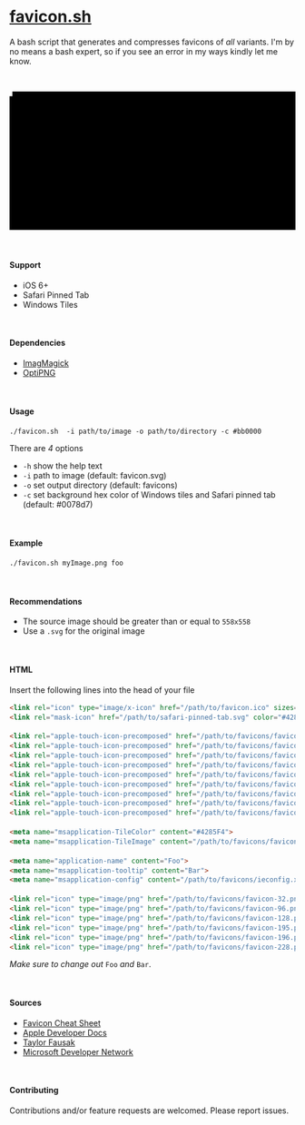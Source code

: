 # [favicon.sh](https://github.com/egladman/favicon.sh)
A bash script that generates and compresses favicons of *all* variants. I'm by
no means a bash expert, so if you see an error in my ways kindly let me know.

<br>

![favicon.sh](terminal.gif "favicon.sh")

<br>

#### Support
- iOS 6+
- Safari Pinned Tab
- Windows Tiles

<br>

#### Dependencies
- [ImagMagick](https://www.imagemagick.org)
- [OptiPNG](http://optipng.sourceforge.net/)

<br>

#### Usage
```
./favicon.sh  -i path/to/image -o path/to/directory -c #bb0000
```

There are *4* options
- `-h`  show the help text
- `-i`  path to image (default: favicon.svg)
- `-o`  set output directory (default: favicons)
- `-c`  set background hex color of Windows tiles and Safari pinned tab (default: #0078d7)

<br>

#### Example
```bash
./favicon.sh myImage.png foo
```

<br>

#### Recommendations
- The source image should be greater than or equal to `558x558`
- Use a `.svg` for the original image

<br>

#### HTML
Insert the following lines into the head of your file

```html
<link rel="icon" type="image/x-icon" href="/path/to/favicon.ico" sizes="16x16 24x24 32x32 48x48 64x64">
<link rel="mask-icon" href="/path/to/safari-pinned-tab.svg" color="#4285F4">

<link rel="apple-touch-icon-precomposed" href="/path/to/favicons/favicon-57.png" sizes="57x57">
<link rel="apple-touch-icon-precomposed" href="/path/to/favicons/favicon-60.png" sizes="60x60">
<link rel="apple-touch-icon-precomposed" href="/path/to/favicons/favicon-72.png" sizes="72x72">
<link rel="apple-touch-icon-precomposed" href="/path/to/favicons/favicon-76.png" sizes="76x76">
<link rel="apple-touch-icon-precomposed" href="/path/to/favicons/favicon-114.png" sizes="114x114">
<link rel="apple-touch-icon-precomposed" href="/path/to/favicons/favicon-120.png" sizes="120x120">
<link rel="apple-touch-icon-precomposed" href="/path/to/favicons/favicon-144.png" sizes="144x144">
<link rel="apple-touch-icon-precomposed" href="/path/to/favicons/favicon-152.png" sizes="152x152">
<link rel="apple-touch-icon-precomposed" href="/path/to/favicons/favicon-180.png" sizes="180x180">

<meta name="msapplication-TileColor" content="#4285F4">
<meta name="msapplication-TileImage" content="/path/to/favicons/favicon-144.png">

<meta name="application-name" content="Foo">
<meta name="msapplication-tooltip" content="Bar">
<meta name="msapplication-config" content="/path/to/favicons/ieconfig.xml">

<link rel="icon" type="image/png" href="/path/to/favicons/favicon-32.png" sizes="32x32">
<link rel="icon" type="image/png" href="/path/to/favicons/favicon-96.png" sizes="96x96">
<link rel="icon" type="image/png" href="/path/to/favicons/favicon-128.png" sizes="128x128">
<link rel="icon" type="image/png" href="/path/to/favicons/favicon-195.png" sizes="195x195">
<link rel="icon" type="image/png" href="/path/to/favicons/favicon-196.png" sizes="196x196">
<link rel="icon" type="image/png" href="/path/to/favicons/favicon-228.png" sizes="228x228">
```
*Make sure to change out* `Foo` *and* `Bar`.

<br>

#### Sources
- [Favicon Cheat Sheet](https://github.com/audreyr/favicon-cheat-sheet)
- [Apple Developer Docs](https://developer.apple.com/library/ios/documentation/AppleApplications/Reference/SafariWebContent/pinnedTabs/pinnedTabs.html)
- [Taylor Fausak](http://taylor.fausak.me/2015/01/27/ios-8-web-apps/)
- [Microsoft Developer Network](https://msdn.microsoft.com/en-us/windows/uwp/controls-and-patterns/tiles-and-notifications-app-assets)

<br>

#### Contributing
Contributions and/or feature requests are welcomed. Please report issues.
